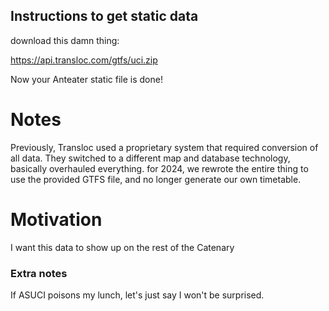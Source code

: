 ## Instructions to get static data

download this damn thing:

https://api.transloc.com/gtfs/uci.zip

Now your Anteater static file is done!

# Notes

Previously, Transloc used a proprietary system that required conversion of all data. They switched to a different map and database technology, basically overhauled everything. for 2024, we rewrote the entire thing to use the provided GTFS file, and no longer generate our own timetable.

# Motivation

I want this data to show up on the rest of the Catenary

### Extra notes

If ASUCI poisons my lunch, let's just say I won't be surprised.